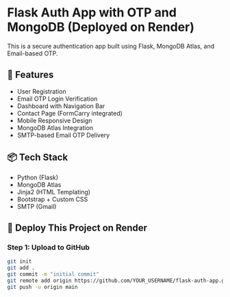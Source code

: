 # Flask Auth App with OTP and MongoDB (Deployed on Render)

This is a secure authentication app built using Flask, MongoDB Atlas, and Email-based OTP.

## 🌟 Features
- User Registration
- Email OTP Login Verification
- Dashboard with Navigation Bar
- Contact Page (FormCarry integrated)
- Mobile Responsive Design
- MongoDB Atlas Integration
- SMTP-based Email OTP Delivery

## 📦 Tech Stack
- Python (Flask)
- MongoDB Atlas
- Jinja2 (HTML Templating)
- Bootstrap + Custom CSS
- SMTP (Gmail)

## 🚀 Deploy This Project on Render

### Step 1: Upload to GitHub
```bash
git init
git add .
git commit -m "initial commit"
git remote add origin https://github.com/YOUR_USERNAME/flask-auth-app.git
git push -u origin main
